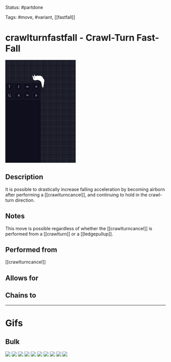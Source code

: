 Status: #partdone

Tags: #move, #variant, [[fastfall]]

# crawlturnfastfall - Crawl-Turn Fast-Fall
<img src=https://raw.githubusercontent.com/LauraHannah44/Rain-World-Movement/main/Files/crawlturnfastfall_header.gif>

## Description
It is possible to drastically increase falling acceleration by becoming airborn after performing a [[crawlturncancel]], and continuing to hold in the crawl-turn direction.

## Notes
This move is possible regardless of whether the [[crawlturncancel]] is performed from a [[crawlturn]] or a [[ledgepullup]].

## Performed from
[[crawlturncancel]]

## Allows for


## Chains to


___
# Gifs
## Bulk
<img src=https://raw.githubusercontent.com/LauraHannah44/Rain-World-Movement/main/Files/crawlturnfastfall_0.gif>

<img src=https://raw.githubusercontent.com/LauraHannah44/Rain-World-Movement/main/Files/crawlturnfastfall_1.gif>

<img src=https://raw.githubusercontent.com/LauraHannah44/Rain-World-Movement/main/Files/crawlturnfastfall_2.gif>

<img src=https://raw.githubusercontent.com/LauraHannah44/Rain-World-Movement/main/Files/crawlturnfastfall_3.gif>

<img src=https://raw.githubusercontent.com/LauraHannah44/Rain-World-Movement/main/Files/crawlturnfastfall_4.gif>

<img src=https://raw.githubusercontent.com/LauraHannah44/Rain-World-Movement/main/Files/crawlturnfastfall_5.gif>

<img src=https://raw.githubusercontent.com/LauraHannah44/Rain-World-Movement/main/Files/crawlturnfastfall_6.gif>

<img src=https://raw.githubusercontent.com/LauraHannah44/Rain-World-Movement/main/Files/crawlturnfastfall_7.gif>

<img src=https://raw.githubusercontent.com/LauraHannah44/Rain-World-Movement/main/Files/crawlturnfastfall_8.gif>

<img src=https://raw.githubusercontent.com/LauraHannah44/Rain-World-Movement/main/Files/crawlturnfastfall_9.gif>
